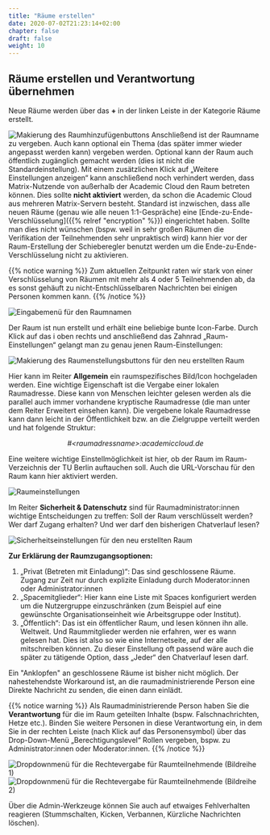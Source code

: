 ```yaml
---
title: "Räume erstellen"
date: 2020-07-02T21:23:14+02:00
chapter: false
draft: false
weight: 10
---
```

## Räume erstellen und Verantwortung übernehmen

Neue Räume werden über das **+** in der linken Leiste in der Kategorie Räume erstellt.

![Makierung des Raumhinzufügenbuttons](/images/01_Rooms_de.png)
Anschließend ist der Raumname zu vergeben. Auch kann optional ein Thema (das später immer wieder angepasst werden kann) vergeben werden. Optional kann der Raum auch öffentlich zugänglich gemacht werden (dies ist nicht die Standardeinstellung). Mit einem zusätzlichen Klick auf „Weitere Einstellungen anzeigen“ kann anschließend noch verhindert werden, dass Matrix-Nutzende von außerhalb der Academic Cloud den Raum betreten können. Dies sollte **nicht aktiviert** werden, da schon die Academic Cloud aus mehreren Matrix-Servern besteht. Standard ist inzwischen, dass alle neuen Räume (genau wie alle neuen 1:1-Gespräche) eine [Ende-zu-Ende-Verschlüsselung]({{% relref "encryption" %}}) eingerichtet haben. Sollte man dies nicht wünschen (bspw. weil in sehr großen Räumen die Verifikation der Teilnehmenden sehr unpraktisch wird) kann hier vor der Raum-Erstellung der Schieberegler benutzt werden um die Ende-zu-Ende-Verschlüsselung nicht zu aktivieren.

{{% notice warning %}}
Zum aktuellen Zeitpunkt raten wir stark von einer Verschlüsselung von Räumen mit mehr als 4 oder 5 Teilnehmenden ab, da es sonst gehäuft zu nicht-Entschlüsselbaren Nachrichten bei einigen Personen kommen kann.
{{% /notice %}}


![Eingabemenü für den Raumnamen](/images/02_Rooms_de.png)

Der Raum ist nun erstellt und erhält eine beliebige bunte Icon-Farbe. Durch Klick auf das i oben rechts und anschließend das Zahnrad „Raum-Einstellungen“ gelangt man zu genau jenen Raum-Einstellungen:

![Makierung des Raumenstellungsbuttons für den neu erstellten Raum](/images/03_Rooms_de.png)

Hier kann im Reiter **Allgemein** ein raumspezifisches Bild/Icon hochgeladen werden. Eine wichtige Eigenschaft ist die Vergabe einer lokalen Raumadresse. Diese kann von Menschen leichter gelesen werden als die parallel auch immer vorhandene kryptische Raumadresse (die man unter dem Reiter Erweitert einsehen kann). Die vergebene lokale Raumadresse kann dann leicht in der Öffentlichkeit bzw. an die Zielgruppe verteilt werden und hat folgende Struktur:

<p style="text-align: center; font-style: italic;">#&lt;raumadressname&gt;:academiccloud.de</p>

Eine weitere wichtige Einstellmöglichkeit ist hier, ob der Raum im Raum-Verzeichnis der TU Berlin auftauchen soll. Auch die URL-Vorschau für den Raum kann hier aktiviert werden.

![Raumeinstellungen](/images/04_Rooms_de.png)

Im Reiter **Sicherheit & Datenschutz** sind für Raumadministrator:innen wichtige Entscheidungen zu treffen: Soll der Raum verschlüsselt werden? Wer darf Zugang erhalten? Und wer darf den bisherigen Chatverlauf lesen?

![Sicherheitseinstellungen für den neu erstellten Raum](/images/05_Rooms_de.png)

**Zur Erklärung der Raumzugangsoptionen:**
1. „Privat (Betreten mit Einladung)“: Das sind geschlossene Räume. Zugang zur Zeit nur durch explizite Einladung durch Moderator:innen oder Administrator:innen
2. „Spacemitglieder“: Hier kann eine Liste mit Spaces konfiguriert werden um die Nutzergruppe einzuschränken (zum Beispiel auf eine gewünschte Organisationseinheit wie Arbeitsgruppe oder Institut).
3. „Öffentlich“: Das ist ein öffentlicher Raum, und lesen können ihn alle. Weltweit. Und Raummitglieder werden nie erfahren, wer es wann gelesen hat. Dies ist also so wie eine Internetseite, auf der alle mitschreiben können. Zu dieser Einstellung oft passend wäre auch die später zu tätigende Option, dass „Jeder“ den Chatverlauf lesen darf.

Ein "Anklopfen" an geschlossene Räume ist bisher nicht möglich. Der nahestehendste Workaround ist, an die raumadministrierende Person eine Direkte Nachricht zu senden, die einen dann einlädt.

<!--
{{% notice note %}}
Die Ende-zu-Ende-Verschlüsselung größerer oder öffentlicher Räume ist kritisch hinsichtlich der schwierigen Verifikation für viele Personen. Siehe [Ende-zu-Ende-Verschlüsselung nutzen]({{% relref "encryption" %}}).
{{% /notice %}}
-->
{{% notice warning %}}
Als Raumadministrierende Person haben Sie die **Verantwortung** für die im Raum geteilten Inhalte (bspw. Falschnachrichten, Hetze etc.). Binden Sie weitere Personen in diese Verantwortung ein, in dem Sie in der rechten Leiste (nach Klick auf das Personensymbol) über das Drop-Down-Menü „Berechtigungslevel“ Rollen vergeben, bspw. zu Administrator:innen oder Moderator:innen.
{{% /notice %}}

![Dropdownmenü für die Rechtevergabe für Raumteilnehmende (Bildreihe 1)](/images/06_Users-Permissions-1_de.png)
![Dropdownmenü für die Rechtevergabe für Raumteilnehmende (Bildreihe 2)](/images/06_Users-Permissions-2_de.png)

Über die Admin-Werkzeuge können Sie auch auf etwaiges Fehlverhalten reagieren (Stummschalten, Kicken, Verbannen, Kürzliche Nachrichten löschen).


